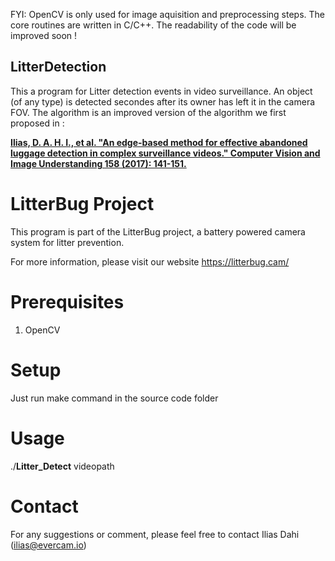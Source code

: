 FYI: OpenCV is only used for image aquisition and preprocessing steps. The core routines are written in  C/C++. 
The readability of the code will be improved soon !

## LitterDetection

This a program for Litter detection events in video surveillance. An object (of any type) is detected secondes after
its owner has left it in the camera FOV. The algorithm is an improved version of the algorithm  we first proposed  in :

[**Ilias, D. A. H. I., et al. "An edge-based method for effective abandoned luggage detection in complex surveillance videos." Computer Vision and Image Understanding 158 (2017): 141-151.**](https://www.sciencedirect.com/science/article/pii/S1077314217300243)

# LitterBug Project

This program is part of the LitterBug project, a battery powered camera system for litter prevention. 

For more information, please visit our website https://litterbug.cam/

# Prerequisites
1. OpenCV


# Setup

Just run make command in the source code folder

# Usage
./**Litter_Detect** videopath 

# Contact 

For any suggestions or comment, please feel free to contact Ilias Dahi (ilias@evercam.io)
